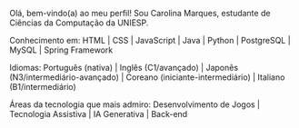 Olá, bem-vindo(a) ao meu perfil!
Sou Carolina Marques, estudante de Ciências da Computação da UNIESP.

Conhecimento em:
HTML | CSS | JavaScript | Java | Python | PostgreSQL | MySQL | Spring Framework

Idiomas:
Português (nativa) |
Inglês (C1/avançado) |
Japonês (N3/intermediário-avançado) |
Coreano (iniciante-intermediário) |
Italiano (B1/intermediário)

Áreas da tecnologia que mais admiro:
Desenvolvimento de Jogos |
Tecnologia Assistiva |
IA Generativa |
Back-end

